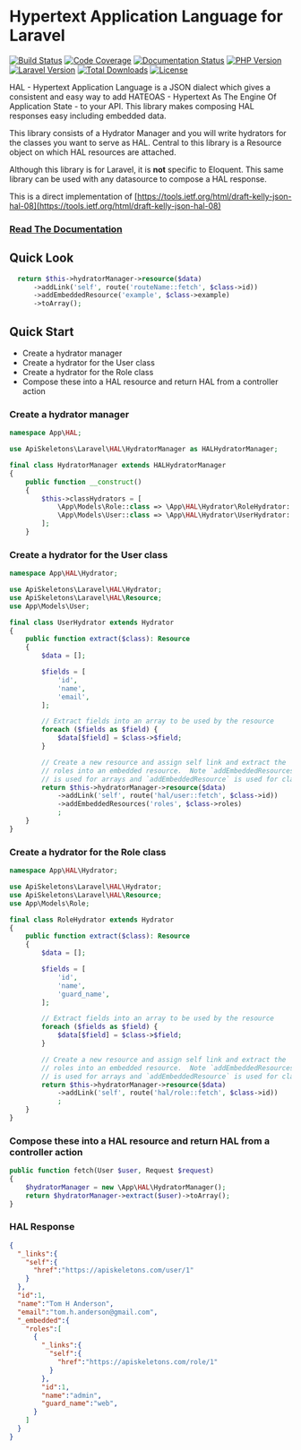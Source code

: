 # Hypertext Application Language for Laravel

[![Build Status](https://github.com/API-Skeletons/laravel-hal/actions/workflows/continuous-integration.yml/badge.svg)](https://github.com/API-Skeletons/laravel-hal/actions/workflows/continuous-integration.yml?query=branch%3Amain)
[![Code Coverage](https://codecov.io/gh/API-Skeletons/laravel-hal/branch/main/graphs/badge.svg)](https://codecov.io/gh/API-Skeletons/laravel-hal/branch/main)
[![Documentation Status](https://readthedocs.org/projects/api-skeletons-laravel-hal/badge/?version=latest)](https://api-skeletons-laravel-hal.readthedocs.io/en/latest/?badge=latest)
[![PHP Version](https://img.shields.io/badge/PHP-8.0%2b-blue)](https://img.shields.io/badge/PHP-7.3%20to%208.0%2b-blue)
[![Laravel Version](https://img.shields.io/badge/Laravel-8.x%2b-red)](https://img.shields.io/badge/Laravel-5.7%20to%208.x-red)
[![Total Downloads](https://poser.pugx.org/api-skeletons/laravel-hal/downloads)](//packagist.org/packages/api-skeletons/laravel-hal)
[![License](https://poser.pugx.org/api-skeletons/laravel-hal/license)](//packagist.org/packages/api-skeletons/laravel-hal)


HAL - Hypertext Application Language is a JSON dialect which gives
a consistent and easy way to add HATEOAS - Hypertext As The Engine
Of Application State - to your API.  This library makes
composing HAL responses easy including embedded data.

This library consists of a Hydrator Manager and you will write hydrators
for the classes you want to serve as HAL.  Central to this library is a 
Resource object on which HAL resources are attached.

Although this library is for Laravel, it is **not** specific to Eloquent.
This same library can be used with any datasource to compose a HAL response.

This is a direct implementation of [https://tools.ietf.org/html/draft-kelly-json-hal-08](https://tools.ietf.org/html/draft-kelly-json-hal-08)


### [Read The Documentation](https://api-skeletons-laravel-hal.readthedocs.io/en/latest/index.html)

## Quick Look

```php
  return $this->hydratorManager->resource($data)
      ->addLink('self', route('routeName::fetch', $class->id))
      ->addEmbeddedResource('example', $class->example)
      ->toArray();
```

## Quick Start

* Create a hydrator manager
* Create a hydrator for the User class
* Create a hydrator for the Role class
* Compose these into a HAL resource and return HAL from a controller action


### Create a hydrator manager

```php
namespace App\HAL;

use ApiSkeletons\Laravel\HAL\HydratorManager as HALHydratorManager;

final class HydratorManager extends HALHydratorManager
{
    public function __construct() 
    {
        $this->classHydrators = [
            \App\Models\Role::class => \App\HAL\Hydrator\RoleHydrator::class,
            \App\Models\User::class => \App\HAL\Hydrator\UserHydrator::class,
        ];
    }
```

### Create a hydrator for the User class

```php
namespace App\HAL\Hydrator;

use ApiSkeletons\Laravel\HAL\Hydrator;
use ApiSkeletons\Laravel\HAL\Resource;
use App\Models\User;

final class UserHydrator extends Hydrator
{
    public function extract($class): Resource
    {
        $data = [];

        $fields = [
            'id',
            'name',
            'email',
        ];

        // Extract fields into an array to be used by the resource
        foreach ($fields as $field) {
            $data[$field] = $class->$field;
        }

        // Create a new resource and assign self link and extract the
        // roles into an embedded resource.  Note `addEmbeddedResources`
        // is used for arrays and `addEmbeddedResource` is used for classes
        return $this->hydratorManager->resource($data)
            ->addLink('self', route('hal/user::fetch', $class->id))
            ->addEmbeddedResources('roles', $class->roles)
            ;
    }
}
```

### Create a hydrator for the Role class

```php
namespace App\HAL\Hydrator;

use ApiSkeletons\Laravel\HAL\Hydrator;
use ApiSkeletons\Laravel\HAL\Resource;
use App\Models\Role;

final class RoleHydrator extends Hydrator
{
    public function extract($class): Resource
    {
        $data = [];

        $fields = [
            'id',
            'name',
            'guard_name',
        ];

        // Extract fields into an array to be used by the resource
        foreach ($fields as $field) {
            $data[$field] = $class->$field;
        }

        // Create a new resource and assign self link and extract the
        // roles into an embedded resource.  Note `addEmbeddedResources`
        // is used for arrays and `addEmbeddedResource` is used for classes
        return $this->hydratorManager->resource($data)
            ->addLink('self', route('hal/role::fetch', $class->id))
            ;
    }
}
```

### Compose these into a HAL resource and return HAL from a controller action

```php
public function fetch(User $user, Request $request)
{
    $hydratorManager = new \App\HAL\HydratorManager();
    return $hydratorManager->extract($user)->toArray();
}
```

### HAL Response 

```json
{
  "_links":{
    "self":{
      "href":"https://apiskeletons.com/user/1"
    }
  },
  "id":1,
  "name":"Tom H Anderson",
  "email":"tom.h.anderson@gmail.com",
  "_embedded":{
    "roles":[
      {
        "_links":{
          "self":{
            "href":"https://apiskeletons.com/role/1"
          }
        },
        "id":1,
        "name":"admin",
        "guard_name":"web",
      }
    ]
  }
}
```
